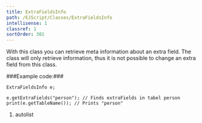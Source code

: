 ```yaml
---
title: ExtraFieldsInfo
path: /EJScript/Classes/ExtraFieldsInfo
intellisense: 1
classref: 1
sortOrder: 301
---
```


With this class you can retrieve meta information about an extra field. The
class will only retrieve information, thus it is not possible to change an
extra field from this class.



###Example code:###


    ExtraFieldsInfo e;
    
    e.getExtraFields("person"); // Finds extraFields in tabel person
    print(e.getTableName()); // Prints "person"




1. autolist

